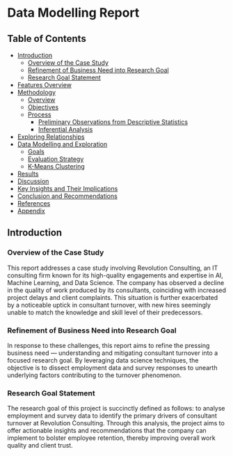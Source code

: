 # Data Modelling Report

## Table of Contents
- [Introduction](#introduction)
  - [Overview of the Case Study](#overview-of-the-case-study)
  - [Refinement of Business Need into Research Goal](#refinement-of-business-need-into-research-goal)
  - [Research Goal Statement](#research-goal-statement)
- [Features Overview](#features-overview)
- [Methodology](#methodology)
  - [Overview](#overview)
  - [Objectives](#objectives)
  - [Process](#process)
    - [Preliminary Observations from Descriptive Statistics](#preliminary-observations-from-descriptive-statistics)
    - [Inferential Analysis](#inferential-analysis)
- [Exploring Relationships](#exploring-relationships)
- [Data Modelling and Exploration](#data-modelling-and-exploration)
  - [Goals](#goals)
  - [Evaluation Strategy](#evaluation-strategy)
  - [K-Means Clustering](#k-means-clustering)
- [Results](#results)
- [Discussion](#discussion)
- [Key Insights and Their Implications](#key-insights-and-their-implications)
- [Conclusion and Recommendations](#conclusion-and-recommendations)
- [References](#references)
- [Appendix](#appendix)

## Introduction

### Overview of the Case Study
This report addresses a case study involving Revolution Consulting, an IT consulting firm known for its high-quality engagements and expertise in AI, Machine Learning, and Data Science. The company has observed a decline in the quality of work produced by its consultants, coinciding with increased project delays and client complaints. This situation is further exacerbated by a noticeable uptick in consultant turnover, with new hires seemingly unable to match the knowledge and skill level of their predecessors.

### Refinement of Business Need into Research Goal
In response to these challenges, this report aims to refine the pressing business need — understanding and mitigating consultant turnover into a focused research goal. By leveraging data science techniques, the objective is to dissect employment data and survey responses to unearth underlying factors contributing to the turnover phenomenon.

### Research Goal Statement
The research goal of this project is succinctly defined as follows: to analyse employment and survey data to identify the primary drivers of consultant turnover at Revolution Consulting. Through this analysis, the project aims to offer actionable insights and recommendations that the company can implement to bolster employee retention, thereby improving overall work quality and client trust.

